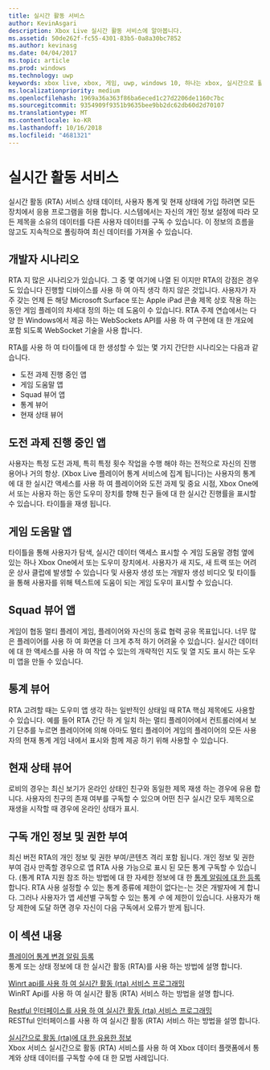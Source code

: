 ```yaml
---
title: 실시간 활동 서비스
author: KevinAsgari
description: Xbox Live 실시간 활동 서비스에 알아봅니다.
ms.assetid: 50de262f-fc55-4301-83b5-0a8a30bc7852
ms.author: kevinasg
ms.date: 04/04/2017
ms.topic: article
ms.prod: windows
ms.technology: uwp
keywords: xbox live, xbox, 게임, uwp, windows 10, 하나는 xbox, 실시간으로 활동 서비스.
ms.localizationpriority: medium
ms.openlocfilehash: 1969a36a363f86ba6eced1c27d2206de1160c7bc
ms.sourcegitcommit: 9354909f9351b9635bee9bb2dc62db60d2d70107
ms.translationtype: MT
ms.contentlocale: ko-KR
ms.lasthandoff: 10/16/2018
ms.locfileid: "4681321"
---
```

# <a name="real-time-activity-service"></a>실시간 활동 서비스

실시간 활동 (RTA) 서비스 상태 데이터, 사용자 통계 및 현재 상태에 가입 하려면 모든 장치에서 응용 프로그램을 허용 합니다. 시스템에서는 자신의 개인 정보 설정에 따라 모든 제목을 소유의 데이터를 다른 사용자 데이터를 구독 수 있습니다. 이 정보의 흐름을 않고도 지속적으로 폴링하여 최신 데이터를 가져올 수 있습니다.


## <a name="developer-scenarios"></a>개발자 시나리오

RTA 지 많은 시나리오가 있습니다. 그 중 몇 여기에 나열 된 이지만 RTA의 강점은 경우도 있습니다 진행할 디바이스를 사용 하 여 아직 생각 하지 않은 것입니다. 사용자가 자주 갖는 언제 든 해당 Microsoft Surface 또는 Apple iPad 콘솔 제목 상호 작용 하는 동안 게임 플레이의 차세대 정의 하는 데 도움이 수 있습니다. RTA 주제 연습에서는 다양 한 Windows에서 제공 하는 WebSockets API를 사용 하 여 구현에 대 한 개요에 포함 되도록 WebSocket 기술을 사용 합니다.

RTA를 사용 하 여 타이틀에 대 한 생성할 수 있는 몇 가지 간단한 시나리오는 다음과 같습니다.

-   도전 과제 진행 중인 앱
-   게임 도움말 앱
-   Squad 뷰어 앱
-   통계 뷰어
-   현재 상태 뷰어


## <a name="achievements-progress-app"></a>도전 과제 진행 중인 앱

사용자는 특정 도전 과제, 특히 특정 횟수 작업을 수행 해야 하는 전적으로 자신의 진행 용어나 거의 항상. (Xbox Live 플레이어 통계 서비스에 집계 됩니다)는 사용자의 통계에 대 한 실시간 액세스를 사용 하 여 플레이어와 도전 과제 및 중요 시점, Xbox One에서 또는 사용자 하는 동안 도우미 장치를 향해 친구 들에 대 한 실시간 진행률을 표시할 수 있습니다. 타이틀을 재생 됩니다.


## <a name="game-help-app"></a>게임 도움말 앱

타이틀을 통해 사용자가 탐색, 실시간 데이터 액세스 표시할 수 게임 도움말 경험 옆에 있는 하나 Xbox One에서 또는 도우미 장치에서. 사용자가 새 지도, 새 트랙 또는 어려운 상사 클럽에 발생할 수 있습니다 및 사용자 생성 또는 개발자 생성 비디오 및 타이틀을 통해 사용자를 위해 텍스트에 도움이 되는 게임 도우미 표시할 수 있습니다.


## <a name="squad-viewer-app"></a>Squad 뷰어 앱

게임이 협동 멀티 플레이 게임, 플레이어와 자신의 동료 협력 공유 목표입니다. 너무 많은 플레이어를 사용 하 여 화면을 더 크게 추적 하기 어려울 수 있습니다. 실시간 데이터에 대 한 액세스를 사용 하 여 작업 수 있는의 개략적인 지도 및 열 지도 표시 하는 도우미 앱을 만들 수 있습니다.


## <a name="statistics-viewer"></a>통계 뷰어

RTA 고려할 때는 도우미 앱 생각 하는 일반적인 상태일 때 RTA 핵심 제목에도 사용할 수 있습니다. 예를 들어 RTA 간단 하 게 일치 하는 멀티 플레이어에서 컨트롤러에서 보기 단추를 누르면 플레이어에 의해 아마도 멀티 플레이어 게임의 플레이어의 모든 사용자의 현재 통계 게임 내에서 표시와 함께 제공 하기 위해 사용할 수 있습니다.


## <a name="presence-viewer"></a>현재 상태 뷰어

로비의 경우는 최신 보기가 온라인 상태인 친구와 동일한 제목 재생 하는 경우에 유용 합니다. 사용자의 친구의 존재 여부를 구독할 수 있으며 어떤 친구 실시간 모두 제목으로 재생을 시작할 때 경우에 온라인 상태가 표시.


## <a name="subscription-privacy-and-authorization"></a>구독 개인 정보 및 권한 부여

최신 버전 RTA의 개인 정보 및 권한 부여/콘텐츠 격리 포함 됩니다. 개인 정보 및 권한 부여 검사 만족할 경우으로 앱 RTA 사용 가능으로 표시 된 모든 통계 구독할 수 있습니다. (통계 RTA 지원 참조 하는 방법에 대 한 자세한 정보에 대 한 [통계 알림에 대 한 등록](register-for-stat-notifications.md)합니다. RTA 사용 설정할 수 있는 통계 종류에 제한이 없다는-는 것은 개발자에 게 합니다. 그러나 사용자가 앱 세션별 구독할 수 있는 통계 *수* 에 제한이 있습니다. 사용자가 해당 제한에 도달 하면 경우 자신이 다음 구독에서 오류가 받게 됩니다.


## <a name="in-this-section"></a>이 섹션 내용

[플레이어 통계 변경 알림 등록](register-for-stat-notifications.md)  
통계 또는 상태 정보에 대 한 실시간 활동 (RTA)를 사용 하는 방법에 설명 합니다.

[Winrt api를 사용 하 여 실시간 활동 (rta) 서비스 프로그래밍](programming-the-real-time-activity-service.md)  
WinRT Api를 사용 하 여 실시간 활동 (RTA) 서비스 하는 방법을 설명 합니다.

[Restful 인터페이스를 사용 하 여 실시간 활동 (rta) 서비스 프로그래밍](programming-the-real-time-activity-service.md)  
RESTful 인터페이스를 사용 하 여 실시간 활동 (RTA) 서비스 하는 방법을 설명 합니다.

[실시간으로 활동 (rta)에 대 한 유용한 정보](rta-best-practices.md)  
Xbox 서비스 실시간으로 활동 (RTA) 서비스를 사용 하 여 Xbox 데이터 플랫폼에서 통계와 상태 데이터를 구독할 수에 대 한 모범 사례입니다.
